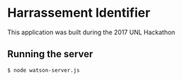 # Harrassement Identifier

This application was built during the 2017 UNL Hackathon

## Running the server

    $ node watson-server.js

